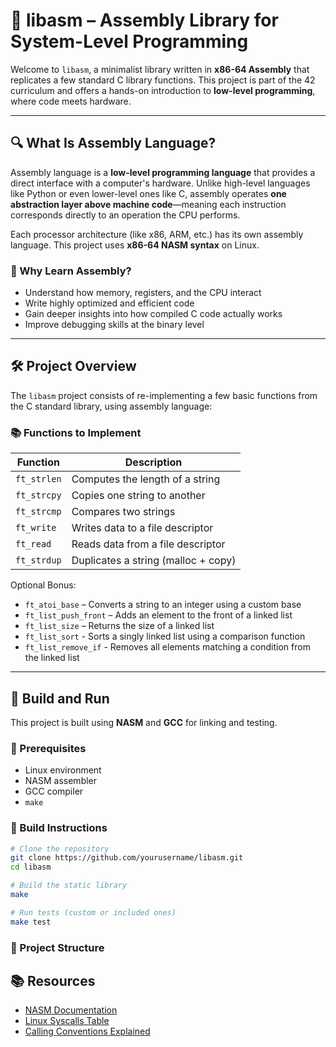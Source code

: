 # 🧠 libasm – Assembly Library for System-Level Programming

Welcome to `libasm`, a minimalist library written in **x86-64 Assembly** that replicates a few standard C library functions. This project is part of the 42 curriculum and offers a hands-on introduction to **low-level programming**, where code meets hardware.

---

## 🔍 What Is Assembly Language?

Assembly language is a **low-level programming language** that provides a direct interface with a computer's hardware. Unlike high-level languages like Python or even lower-level ones like C, assembly operates **one abstraction layer above machine code**—meaning each instruction corresponds directly to an operation the CPU performs.

Each processor architecture (like x86, ARM, etc.) has its own assembly language. This project uses **x86-64 NASM syntax** on Linux.

### 🧩 Why Learn Assembly?

- Understand how memory, registers, and the CPU interact
- Write highly optimized and efficient code
- Gain deeper insights into how compiled C code actually works
- Improve debugging skills at the binary level

---

## 🛠️ Project Overview

The `libasm` project consists of re-implementing a few basic functions from the C standard library, using assembly language:

### 📚 Functions to Implement

| Function       | Description                             |
|----------------|-----------------------------------------|
| `ft_strlen`    | Computes the length of a string         |
| `ft_strcpy`    | Copies one string to another            |
| `ft_strcmp`    | Compares two strings                    |
| `ft_write`     | Writes data to a file descriptor        |
| `ft_read`      | Reads data from a file descriptor       |
| `ft_strdup`    | Duplicates a string (malloc + copy)     |

Optional Bonus:
- `ft_atoi_base` – Converts a string to an integer using a custom base
- `ft_list_push_front` – Adds an element to the front of a linked list
- `ft_list_size` – Returns the size of a linked list
- `ft_list_sort` - Sorts a singly linked list using a comparison function
- `ft_list_remove_if` - Removes all elements matching a condition from the linked list

---

## 🚧 Build and Run

This project is built using **NASM** and **GCC** for linking and testing.

### 🧱 Prerequisites

- Linux environment
- NASM assembler
- GCC compiler
- `make`

### 🔨 Build Instructions

```bash
# Clone the repository
git clone https://github.com/yourusername/libasm.git
cd libasm

# Build the static library
make

# Run tests (custom or included ones)
make test
```

### 🧬 Project Structure


## 📚 Resources

- [NASM Documentation](https://www.nasm.us/doc/)
- [Linux Syscalls Table](https://filippo.io/linux-syscall-table/)
- [Calling Conventions Explained](https://en.wikibooks.org/wiki/X86_Assembly/System_V_AMD64_ABI)


